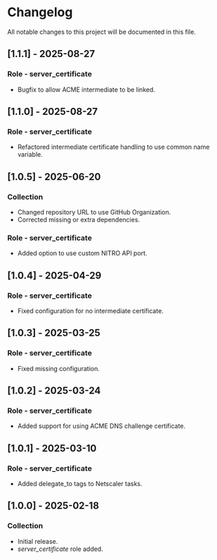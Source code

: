 # Changelog

All notable changes to this project will be documented in this file.

## [1.1.1] - 2025-08-27

### Role - server_certificate

- Bugfix to allow ACME intermediate to be linked.

## [1.1.0] - 2025-08-27

### Role - server_certificate

- Refactored intermediate certificate handling to use common name variable.

## [1.0.5] - 2025-06-20

### Collection

- Changed repository URL to use GitHub Organization.
- Corrected missing or extra dependencies.

### Role - server_certificate

- Added option to use custom NITRO API port.

## [1.0.4] - 2025-04-29

### Role - server_certificate

- Fixed configuration for no intermediate certificate.

## [1.0.3] - 2025-03-25

### Role - server_certificate

- Fixed missing configuration.

## [1.0.2] - 2025-03-24

### Role - server_certificate

- Added support for using ACME DNS challenge certificate.

## [1.0.1] - 2025-03-10

### Role - server_certificate

- Added delegate_to tags to Netscaler tasks.

## [1.0.0] - 2025-02-18

### Collection

- Initial release.
- *server_certificate* role added.
